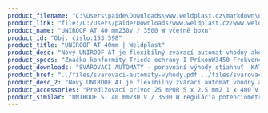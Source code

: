 ```yaml
---
product_filename: "C:\Users\paide\Downloads\www.weldplast.cz\markdown\uniroof-at-40mm.md"
product_link: "file:/C:/Users/paide/Downloads/www.weldplast.cz/www.weldplast.cz/sk/uniroof-at-40mm"
product_name: "UNIROOF AT 40 mm230V / 3500 W včetně boxu"
product_id: "Obj. číslo:153.598"
product_title: "UNIROOF AT 40mm | Weldplast"
product_desc: "Nový UNIROOF AT je flexibilný zvárací automat vhodný ako na ploché strechy tak na šikmé strechy až do 30° sklonu. Úzky dizajn a patentovaná pohyblivá náprava umožňuje zváranie veľmi blízko stien (až 10 cm) na atikách alebo v zúžených priestoroch. Špičkový výkon zaisťujú technické parametre 3450 W 230 V a 15 A ktoré sú umocnené patentovaným systémom umiestnenie hnacieho motora priamo do prítlačného kolesa. Tým UNIROOF AT dosahuje vyššího konštantného prítlaku a zváracie rýchlosti až 10 m/min.Technológie horúceho vzduchu s uzavretým okruhomIntegrovaná termosondaZváracie parametre zobrazené na displejiBezuhlíkový hnací motor aj motor dúchadlaIdeálne pre špecifické materiály (napr. PVC / TPO EPDM membrány)"
product_specs: "Značka konformity Trieda ochrany I PríkonW3450 FrekvenciaHz50/60 Max. teplota°C620 Rýchlosťm/min1 - 10 Rozsah prietoku vzduchu%45 - 100 Rozmerymm475 x 244 x 260 Hmotnosťkg175"
product_downloads: "SVAŘOVACÍ AUTOMATY - porovnání výhody stiahnuť  KATALOG PLOCHÉ STŘECHY stiahnuť  UNIROOF - produktový list stiahnuť  UNIROOF AT/ST - manuál stiahnuť"
product_href: "../files/svarovaci-automaty-vyhody.pdf ../files/svarovaci-automaty-vyhody.pdf ../files/katalog-ploche-strechy-2018-05-el.pdf ../files/katalog-ploche-strechy-2018-05-el.pdf ../files/produktovy-list-uniroof-at-st-web.pdf ../files/produktovy-list-uniroof-at-st-web.pdf ../files/uniroof-at-st-manual-cz.pdf ../files/uniroof-at-st-manual-cz.pdf"
product_desc_2: "Nový UNIROOF AT je flexibilný zvárací automat vhodný ako na ploché strechy tak na šikmé strechy až do 30° sklonu. Úzky dizajn a patentovaná pohyblivá náprava umožňuje zváranie veľmi blízko stien (až 10 cm) na atikách alebo v zúžených priestoroch. Špičkový výkon zaisťujú technické parametre 3450 W 230 V a 15 A ktoré sú umocnené patentovaným systémom umiestnenie hnacieho motora priamo do prítlačného kolesa. Tým UNIROOF AT dosahuje vyššího konštantného prítlaku a zváracie rýchlosti až 10 m/min.Technológie horúceho vzduchu s uzavretým okruhomIntegrovaná termosondaZváracie parametre zobrazené na displejiBezuhlíkový hnací motor aj motor dúchadlaIdeálne pre špecifické materiály (napr. PVC / TPO EPDM membrány)"
product_accessories: "Predlžovací prívod 25 mPUR 5 x 2.5 mm2 1 x 400 V / 2 x 230 VPredlžovací kábel 15 mPUR 3 x 2.5 mm2 1 x 230 V EUPredlžovací kábel 15 mPUR 5 x 2.5 mm2 1 x 400 VSet pre bitumeny80 mm UNIROOF AT/ST UNIROOF ST 40 mm230 V / 3500 W regulácia potenciometromBITUMAT B275 mm 400 V / 50 Hz / 6700 W 16A-5PBITUMAT B2100 mm 230 V / 50 Hz / 6700 W 32A-5P"
product_similar: "UNIROOF ST 40 mm230 V / 3500 W regulácia potenciometromBITUMAT B275 mm 400 V / 50 Hz / 6700 W 16A-5PBITUMAT B2100 mm 230 V / 50 Hz / 6700 W 32A-5P"
---
```

